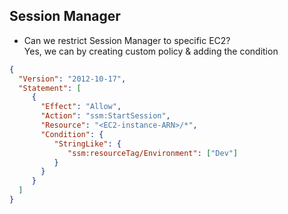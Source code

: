 ## Session Manager

* Can we restrict Session Manager to specific EC2?
<br>  Yes, we can by creating custom policy & adding the condition

```json
{
  "Version": "2012-10-17",
  "Statement": [
     {
       "Effect": "Allow",
       "Action": "ssm:StartSession",
       "Resource": "<EC2-instance-ARN>/*",
       "Condition": {
          "StringLike": {
             "ssm:resourceTag/Environment": ["Dev"]
          }
       }
     }
  ] 
}
```
